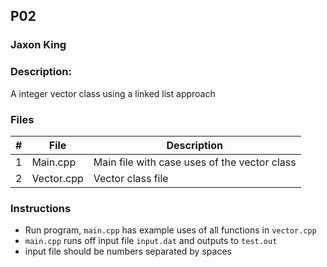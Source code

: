 ## P02
### Jaxon King
### Description:

A integer vector class using a linked list approach

### Files

|   #   | File             | Description                                        |
| :---: | ---------------- | -------------------------------------------------- |
|   1   | Main.cpp         | Main file with case uses of the vector class       |
|   2   | Vector.cpp       | Vector class file                                  |

### Instructions

- Run program, `main.cpp` has example uses of all functions in `vector.cpp`
- `main.cpp` runs off input file `input.dat` and outputs to `test.out`
- input file should be numbers separated by spaces

